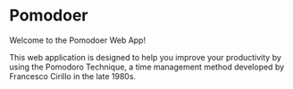 # Pomodoer

Welcome to the Pomodoer Web App!

This web application is designed to help you improve your productivity by using the Pomodoro Technique, a time management method developed by Francesco Cirillo in the late 1980s.


